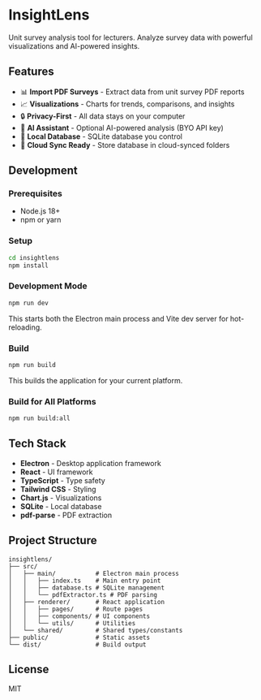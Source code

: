 # InsightLens

Unit survey analysis tool for lecturers. Analyze survey data with powerful visualizations and AI-powered insights.

## Features

- 📊 **Import PDF Surveys** - Extract data from unit survey PDF reports
- 📈 **Visualizations** - Charts for trends, comparisons, and insights
- 🔒 **Privacy-First** - All data stays on your computer
- 🤖 **AI Assistant** - Optional AI-powered analysis (BYO API key)
- 💾 **Local Database** - SQLite database you control
- 🔄 **Cloud Sync Ready** - Store database in cloud-synced folders

## Development

### Prerequisites

- Node.js 18+
- npm or yarn

### Setup

```bash
cd insightlens
npm install
```

### Development Mode

```bash
npm run dev
```

This starts both the Electron main process and Vite dev server for hot-reloading.

### Build

```bash
npm run build
```

This builds the application for your current platform.

### Build for All Platforms

```bash
npm run build:all
```

## Tech Stack

- **Electron** - Desktop application framework
- **React** - UI framework
- **TypeScript** - Type safety
- **Tailwind CSS** - Styling
- **Chart.js** - Visualizations
- **SQLite** - Local database
- **pdf-parse** - PDF extraction

## Project Structure

```
insightlens/
├── src/
│   ├── main/           # Electron main process
│   │   ├── index.ts    # Main entry point
│   │   ├── database.ts # SQLite management
│   │   └── pdfExtractor.ts # PDF parsing
│   ├── renderer/       # React application
│   │   ├── pages/      # Route pages
│   │   ├── components/ # UI components
│   │   └── utils/      # Utilities
│   └── shared/         # Shared types/constants
├── public/             # Static assets
└── dist/               # Build output
```

## License

MIT